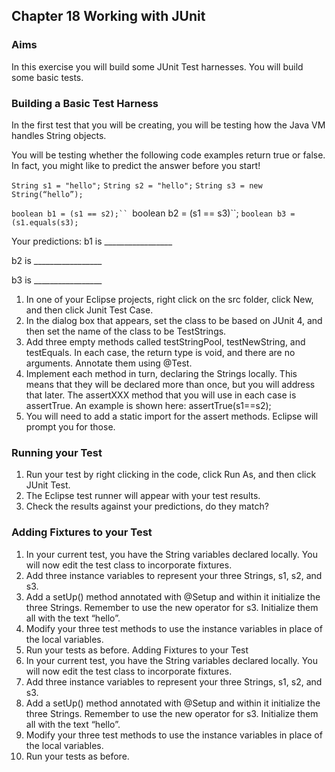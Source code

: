 ## Chapter 18 Working with JUnit
### Aims
In this exercise you will build some JUnit Test harnesses. You will build some basic tests.
### Building a Basic Test Harness
In the first test that you will be creating, you will be testing how the Java VM handles String objects.

You will be testing whether the following code examples return true or false. In fact, you might like to predict the answer before you start!

```String s1 = "hello";```
```String s2 = "hello";```
```String s3 = new String(“hello”);```

```boolean b1 = (s1 == s2);``
```boolean b2 = (s1 == s3)``;
```boolean b3 = (s1.equals(s3);```

Your predictions:
b1 is  _________________

b2 is  _________________

b3 is _________________


1.	In one of your Eclipse projects, right click on the src folder, click New, and then click Junit Test Case.
2.	In the dialog box that appears, set the class to be based on JUnit 4, and then set the name of the class to be TestStrings.
3.	Add three empty methods called testStringPool, testNewString, and testEquals. In each case, the return type is void, and there are no arguments. Annotate them using @Test.
4.	Implement each method in turn, declaring the Strings locally. This means that they will be declared more than once, but you will address that later. The assertXXX method that you will use in each case is assertTrue. An example is shown here:
assertTrue(s1==s2);
5.	You will need to add a static import for the assert methods. Eclipse will prompt you for those.
### Running your Test
1.	Run your test by right clicking in the code, click Run As, and then click JUnit Test.
2.	The Eclipse test runner will appear with your test results.
3.	Check the results against your predictions, do they match?

### Adding Fixtures to your Test
1.	In your current test, you have the String variables declared locally. You will now edit the test class to incorporate fixtures.
2.	Add three instance variables to represent your three Strings, s1, s2, and s3.
3.	Add a setUp() method annotated with @Setup and within it initialize the three Strings. Remember to use the new operator for s3. Initialize them all with the text “hello”.
4.	Modify your three test methods to use the instance variables in place of the local variables. 
5.	Run your tests as before.
 Adding Fixtures to your Test
1.	In your current test, you have the String variables declared locally. You will now edit the test class to incorporate fixtures.
2.	Add three instance variables to represent your three Strings, s1, s2, and s3.
3.	Add a setUp() method annotated with @Setup and within it initialize the three Strings. Remember to use the new operator for s3. Initialize them all with the text “hello”.
4.	Modify your three test methods to use the instance variables in place of the local variables. 
5.	Run your tests as before.
 


 
